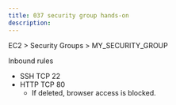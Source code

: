 ```yaml
---
title: 037 security group hands-on
description:
---
```


EC2 > Security Groups > MY_SECURITY_GROUP

Inbound rules
- SSH TCP 22
- HTTP TCP 80
  - If deleted, browser access is blocked.


